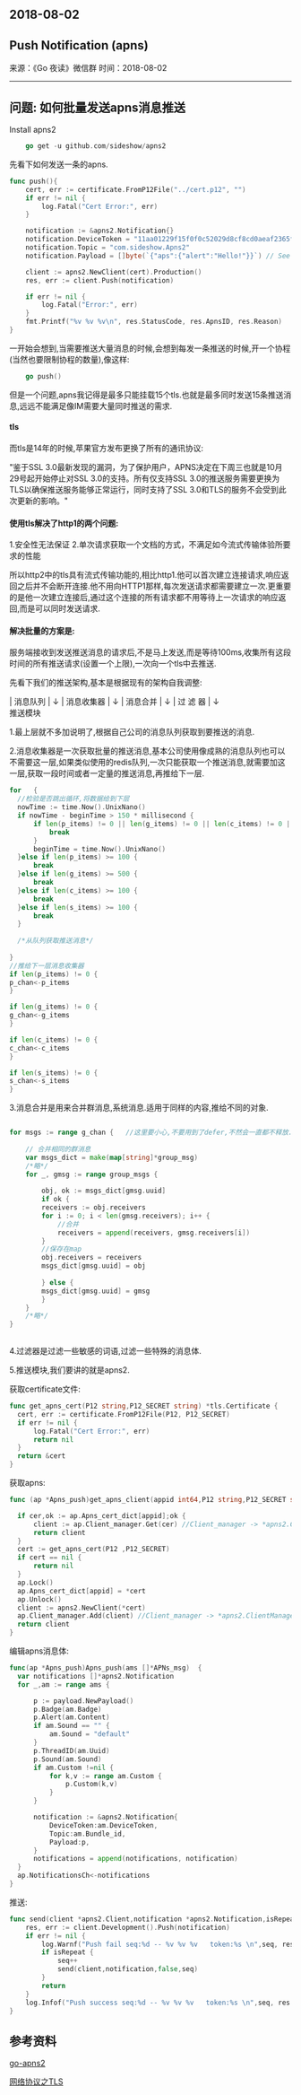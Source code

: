 ## 2018-08-02

## Push Notification (apns)

来源：《Go 夜读》微信群
时间：2018-08-02

----
 
## 问题: 如何批量发送apns消息推送


Install apns2
```go
    go get -u github.com/sideshow/apns2
```


先看下如何发送一条的apns.
```go
func push(){
    cert, err := certificate.FromP12File("../cert.p12", "")
    if err != nil {
        log.Fatal("Cert Error:", err)
    }

    notification := &apns2.Notification{}
    notification.DeviceToken = "11aa01229f15f0f0c52029d8cf8cd0aeaf2365fe4cebc4af26cd6d76b7919ef7"
    notification.Topic = "com.sideshow.Apns2"
    notification.Payload = []byte(`{"aps":{"alert":"Hello!"}}`) // See Payload section below

    client := apns2.NewClient(cert).Production()
    res, err := client.Push(notification)

    if err != nil {
        log.Fatal("Error:", err)
    }
    fmt.Printf("%v %v %v\n", res.StatusCode, res.ApnsID, res.Reason)
}

```

一开始会想到,当需要推送大量消息的时候,会想到每发一条推送的时候,开一个协程(当然也要限制协程的数量),像这样:
```go
    go push()
```

但是一个问题,apns我记得是最多只能挂载15个tls.也就是最多同时发送15条推送消息,远远不能满足像IM需要大量同时推送的需求.

#### tls

而tls是14年的时候,苹果官方发布更换了所有的通讯协议:

"鉴于SSL 3.0最新发现的漏洞，为了保护用户，APNS决定在下周三也就是10月29号起开始停止对SSL 3.0的支持。所有仅支持SSL 3.0的推送服务需要更换为TLS以确保推送服务能够正常运行，同时支持了SSL 3.0和TLS的服务不会受到此次更新的影响。"

#### 使用tls解决了http1的两个问题:
1.安全性无法保证
2.单次请求获取一个文档的方式，不满足如今流式传输体验所要求的性能

所以http2中的tls具有流式传输功能的,相比http1.他可以首次建立连接请求,响应返回之后并不会断开连接.他不用向HTTP1那样,每次发送请求都需要建立一次.更重要的是他一次建立连接后,通过这个连接的所有请求都不用等待上一次请求的响应返回,而是可以同时发送请求.

####  解决批量的方案是:

服务端接收到发送推送消息的请求后,不是马上发送,而是等待100ms,收集所有这段时间的所有推送请求(设置一个上限),一次向一个tls中去推送.

先看下我们的推送架构,基本是根据现有的架构自我调整:

|  消息队列  |
        ↓
| 消息收集器 |
        ↓
 |  消息合并  |
        ↓
|  过 滤 器  |
        ↓        
  推送模块
  
  
  1.最上层就不多加说明了,根据自己公司的消息队列获取到要推送的消息.
  
  2.消息收集器是一次获取批量的推送消息,基本公司使用像成熟的消息队列也可以不需要这一层,如果类似使用的redis队列,一次只能获取一个推送消息,就需要加这一层,获取一段时间或者一定量的推送消息,再推给下一层.
  ```go
  for   {
    //检验是否跳出循环,将数据给到下层
    nowTime := time.Now().UnixNano()
    if nowTime - beginTime > 150 * millisecond {
        if len(p_items) != 0 || len(g_items) != 0 || len(c_items) != 0 || len(s_items) != 0  {
            break
        }
        beginTime = time.Now().UnixNano()
    }else if len(p_items) >= 100 {
        break
    }else if len(g_items) >= 500 {
        break
    }else if len(c_items) >= 100 {
        break
    }else if len(s_items) >= 100 {
        break
    }
    
    /*从队列获取推送消息*/
    
 }
 //推给下一层消息收集器
 if len(p_items) != 0 {
 p_chan<-p_items
 }
 
 if len(g_items) != 0 {
 g_chan<-g_items
 }
 
 if len(c_items) != 0 {
 c_chan<-c_items
 }
 
 if len(s_items) != 0 {
 s_chan<-s_items
 }
 
```
  
  
  3.消息合并是用来合并群消息,系统消息.适用于同样的内容,推给不同的对象.
```go

for msgs := range g_chan {   //这里要小心,不要用到了defer,不然会一直都不释放.
    
    // 合并相同的群消息
    var msgs_dict = make(map[string]*group_msg)
    /*略*/
    for _, gmsg := range group_msgs {
    
        obj, ok := msgs_dict[gmsg.uuid]
        if ok {
        receivers := obj.receivers
        for i := 0; i < len(gmsg.receivers); i++ {
            //合并
            receivers = append(receivers, gmsg.receivers[i])
        }
        //保存在map
        obj.receivers = receivers
        msgs_dict[gmsg.uuid] = obj
    
        } else {
        msgs_dict[gmsg.uuid] = gmsg
        }
    }
    /*略*/
}
  
```
  4.过滤器是过滤一些敏感的词语,过滤一些特殊的消息体.
  
  5.推送模块,我们要讲的就是apns2.
  
  获取certificate文件:
  ```go
  func get_apns_cert(P12 string,P12_SECRET string) *tls.Certificate {
    cert, err := certificate.FromP12File(P12, P12_SECRET)
    if err != nil {
        log.Fatal("Cert Error:", err)
        return nil
    }
    return &cert
  }
```
  
  
  获取apns:
  ```go
  func (ap *Apns_push)get_apns_client(appid int64,P12 string,P12_SECRET string) *apns2.Client {
  
    if cer,ok := ap.Apns_cert_dict[appid];ok {
        client := ap.Client_manager.Get(cer) //Client_manager -> *apns2.ClientManager
        return client
    }
    cert := get_apns_cert(P12 ,P12_SECRET)
    if cert == nil {
        return nil
    }
    ap.Lock()
    ap.Apns_cert_dict[appid] = *cert
    ap.Unlock()
    client := apns2.NewClient(*cert)
    ap.Client_manager.Add(client) //Client_manager -> *apns2.ClientManager
    return client
  }
```
  
  

编辑apns消息体:
  ```go
func(ap *Apns_push)Apns_push(ams []*APNs_msg)  {
    var notifications []*apns2.Notification
    for _,am := range ams {

        p := payload.NewPayload()
        p.Badge(am.Badge)
        p.Alert(am.Content)
        if am.Sound == "" {
            am.Sound = "default"
        }
        p.ThreadID(am.Uuid)
        p.Sound(am.Sound)
        if am.Custom !=nil {
            for k,v := range am.Custom {
                p.Custom(k,v)
            }
        }

        notification := &apns2.Notification{
            DeviceToken:am.DeviceToken,
            Topic:am.Bundle_id,
            Payload:p,
        }
        notifications = append(notifications, notification)
    }
    ap.NotificationsCh<-notifications
}
```

推送:
```go
func send(client *apns2.Client,notification *apns2.Notification,isRepeat bool,seq int64)  {
    res, err := client.Development().Push(notification)
    if err != nil {
        log.Warnf("Push fail seq:%d -- %v %v %v   token:%s \n",seq, res.StatusCode, res.ApnsID, res.Reason ,notification.DeviceToken)
        if isRepeat {
            seq++
            send(client,notification,false,seq)
        }
        return
    }
    log.Infof("Push success seq:%d -- %v %v %v   token:%s \n",seq, res.StatusCode, res.ApnsID, res.Reason ,notification.DeviceToken)
}
```

## 参考资料

 [go-apns2](https://github.com/sideshow/apns2)
 
 [网络协议之TLS](https://www.cnblogs.com/syfwhu/p/5219814.html)
